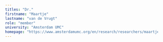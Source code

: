 ```yaml
---
titles: "Dr."
firstname: "Maartje"
lastname: "van de Vrugt"
role: "member"
university: "Amsterdam UMC"
homepage: "https://www.amsterdamumc.org/en/research/researchers/maartje-van-de-vrugt.htm"
---
```

